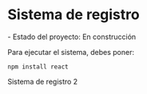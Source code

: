 <h1>Sistema de registro</h1>
- Estado del proyecto: En construcción

Para ejecutar el sistema, debes poner:

 ```npm install react```

 Sistema de registro 2
